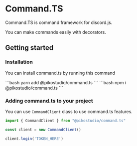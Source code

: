 # Command.TS

Command.TS is command framework for discord.js.

You can make commands easily with decorators.

## Getting started

### Installation

You can install command.ts by running this command

<code-group>
<code-block title="YARN">
```bash
yarn add @pikostudio/command.ts
```
</code-block>

<code-block title="NPM">
```bash
npm i @pikostudio/command.ts
```
</code-block>
</code-group>

### Adding command.ts to your project

You can use `CommandClient` class to use command.ts features.

```typescript
import { CommandClient } from "@pikostudio/command.ts"

const client = new CommandClient()

client.login('TOKEN_HERE')
```
